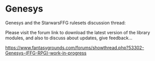 # Genesys

Genesys and the StarwarsFFG rulesets discussion thread:

Please visit the forum link to download the latest version of the library modules, and also to discuss about updates, give feedback...

https://www.fantasygrounds.com/forums/showthread.php?53302-Genesys-(FFG-RPG)-work-in-progress
